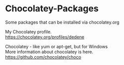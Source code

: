 # Chocolatey-Packages
Some packages that can be installed via chocolatey.org

My Chocolatey profile.  
https://chocolatey.org/profiles/dedene

Chocolatey - like yum or apt-get, but for Windows  
More information about chocolatey is here.  
https://github.com/chocolatey/choco
